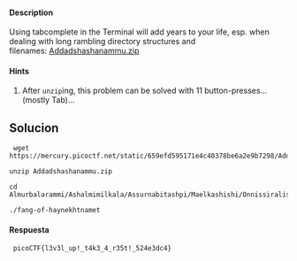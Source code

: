 #### Description

Using tabcomplete in the Terminal will add years to your life, esp. when dealing with long rambling directory structures and filenames: [Addadshashanammu.zip](https://mercury.picoctf.net/static/659efd595171e4c40378be6a2e9b7298/Addadshashanammu.zip) 

#### Hints
1. After `unzip`ing, this problem can be solved with 11 button-presses...(mostly Tab)...

## Solucion

```
 wget https://mercury.picoctf.net/static/659efd595171e4c40378be6a2e9b7298/Addadshashanammu.zip

unzip Addadshashanammu.zip

cd Almurbalarammi/Ashalmimilkala/Assurnabitashpi/Maelkashishi/Onnissiralis/Ularradallaku/

./fang-of-haynekhtnamet
```

#### Respuesta
```
 picoCTF{l3v3l_up!_t4k3_4_r35t!_524e3dc4}
```